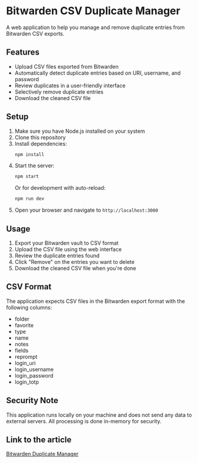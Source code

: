 # Bitwarden CSV Duplicate Manager

A web application to help you manage and remove duplicate entries from Bitwarden CSV exports.

## Features

- Upload CSV files exported from Bitwarden
- Automatically detect duplicate entries based on URI, username, and password
- Review duplicates in a user-friendly interface
- Selectively remove duplicate entries
- Download the cleaned CSV file

## Setup

1. Make sure you have Node.js installed on your system
2. Clone this repository
3. Install dependencies:
   ```bash
   npm install
   ```
4. Start the server:
   ```bash
   npm start
   ```
   Or for development with auto-reload:
   ```bash
   npm run dev
   ```
5. Open your browser and navigate to `http://localhost:3000`

## Usage

1. Export your Bitwarden vault to CSV format
2. Upload the CSV file using the web interface
3. Review the duplicate entries found
4. Click "Remove" on the entries you want to delete
5. Download the cleaned CSV file when you're done

## CSV Format

The application expects CSV files in the Bitwarden export format with the following columns:
- folder
- favorite
- type
- name
- notes
- fields
- reprompt
- login_uri
- login_username
- login_password
- login_totp

## Security Note

This application runs locally on your machine and does not send any data to external servers. All processing is done in-memory for security. 

## Link to the article

[Bitwarden Duplicate Manager](https://blog.gtchakama.com/bitwarden-duplicate-manager)